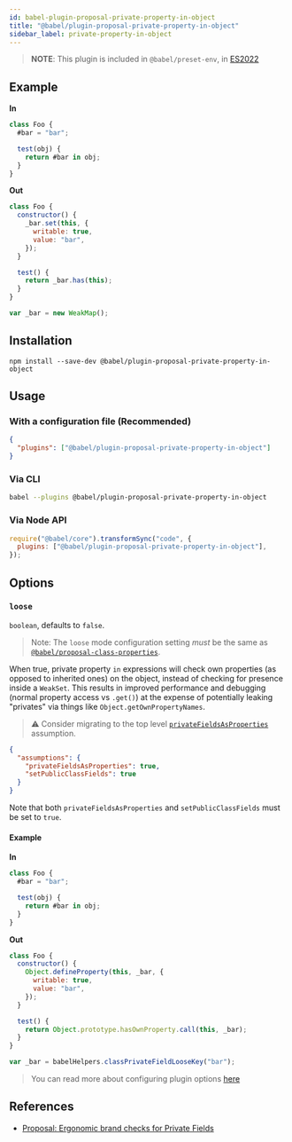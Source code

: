 ```yaml
---
id: babel-plugin-proposal-private-property-in-object
title: "@babel/plugin-proposal-private-property-in-object"
sidebar_label: private-property-in-object
---
```


> **NOTE**: This plugin is included in `@babel/preset-env`, in [ES2022](https://github.com/tc39/proposals/blob/master/finished-proposals.md)

## Example

**In**

```js title="JavaScript"
class Foo {
  #bar = "bar";

  test(obj) {
    return #bar in obj;
  }
}
```

**Out**

```js title="JavaScript"
class Foo {
  constructor() {
    _bar.set(this, {
      writable: true,
      value: "bar",
    });
  }

  test() {
    return _bar.has(this);
  }
}

var _bar = new WeakMap();
```

## Installation

```shell npm2yarn
npm install --save-dev @babel/plugin-proposal-private-property-in-object
```

## Usage

### With a configuration file (Recommended)

```json title="babel.config.json"
{
  "plugins": ["@babel/plugin-proposal-private-property-in-object"]
}
```

### Via CLI

```sh title="Shell"
babel --plugins @babel/plugin-proposal-private-property-in-object
```

### Via Node API

```js title="JavaScript"
require("@babel/core").transformSync("code", {
  plugins: ["@babel/plugin-proposal-private-property-in-object"],
});
```

## Options

### `loose`

`boolean`, defaults to `false`.

> Note: The `loose` mode configuration setting _must_ be the same as [`@babel/proposal-class-properties`](plugin-proposal-class-properties.md).

When true, private property `in` expressions will check own properties (as opposed to inherited ones) on the object, instead of checking for presence inside a `WeakSet`. This results in improved
performance and debugging (normal property access vs `.get()`) at the expense
of potentially leaking "privates" via things like `Object.getOwnPropertyNames`.

> ⚠️ Consider migrating to the top level [`privateFieldsAsProperties`](assumptions.md#privatefieldsasproperties) assumption.

```json title="babel.config.json"
{
  "assumptions": {
    "privateFieldsAsProperties": true,
    "setPublicClassFields": true
  }
}
```

Note that both `privateFieldsAsProperties` and `setPublicClassFields` must be set to `true`.

#### Example

**In**

```js title="JavaScript"
class Foo {
  #bar = "bar";

  test(obj) {
    return #bar in obj;
  }
}
```

**Out**

```js title="JavaScript"
class Foo {
  constructor() {
    Object.defineProperty(this, _bar, {
      writable: true,
      value: "bar",
    });
  }

  test() {
    return Object.prototype.hasOwnProperty.call(this, _bar);
  }
}

var _bar = babelHelpers.classPrivateFieldLooseKey("bar");
```

> You can read more about configuring plugin options [here](https://babeljs.io/docs/en/plugins#plugin-options)

## References

- [Proposal: Ergonomic brand checks for Private Fields](https://github.com/tc39/proposal-private-fields-in-in)
